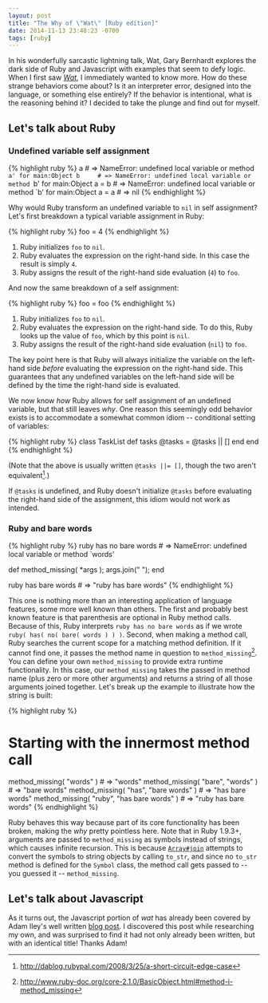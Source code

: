 ```yaml
---
layout: post
title: "The Why of \"Wat\" [Ruby edition]"
date: 2014-11-13 23:48:23 -0700
tags: [ruby]
---
```


In his wonderfully sarcastic lightning talk, Wat, Gary Bernhardt explores the
dark side of Ruby and Javascript with examples that seem to defy logic.  When I
first saw [*Wat*](https://www.destroyallsoftware.com/talks/wat), I immediately
wanted to know more. How do these strange behaviors come about? Is it an
interpreter error, designed into the language, or something else entirely? If
the behavior is intentional, what is the reasoning behind it? I decided to take
the plunge and find out for myself.

<!--more -->

## Let's talk about Ruby

### Undefined variable self assignment

{% highlight ruby %}
a     # => NameError: undefined local variable or method `a' for main:Object
b     # => NameError: undefined local variable or method `b' for main:Object
a = b # => NameError: undefined local variable or method `b' for main:Object
a = a # => nil
{% endhighlight %}

Why would Ruby transform an undefined variable to `nil` in self assignment?
Let's first breakdown a typical variable assignment in Ruby:

{% highlight ruby %}
foo = 4
{% endhighlight %}

1. Ruby initializes `foo` to `nil`.
2. Ruby evaluates the expression on the right-hand side. In this case the
   result is simply `4`.
3. Ruby assigns the result of the right-hand side evaluation (`4`) to `foo`.

And now the same breakdown of a self assignment:

{% highlight ruby %}
foo = foo
{% endhighlight %}

1. Ruby initializes `foo` to `nil`.
2. Ruby evaluates the expression on the right-hand side. To do this, Ruby looks
   up the value of `foo`, which by this point is `nil`.
3. Ruby assigns the result of the right-hand side evaluation (`nil`) to `foo`.

The key point here is that Ruby will always initialize the variable on the
left-hand side *before* evaluating the expression on the right-hand side. This
guarantees that any undefined variables on the left-hand side will be defined
by the time the right-hand side is evaluated.

We now know *how* Ruby allows for self assignment of an undefined variable, but
that still leaves *why*. One reason this seemingly odd behavior exists is to
accommodate a somewhat common idiom -- conditional setting of variables:

{% highlight ruby %}
class TaskList
  def tasks
    @tasks = @tasks || []
  end
end
{% endhighlight %}

(Note that the above is usually written `@tasks ||= []`, though the two
aren't equivalent[^1].)

If `@tasks` is undefined, and Ruby doesn't initialize `@tasks` before
evaluating the right-hand side of the assignment, this idiom would not work as
intended.

### Ruby and bare words

{% highlight ruby %}
ruby has no bare words # => NameError: undefined local variable or method `words'

def method_missing( *args ); args.join(" "); end

ruby has bare words # => "ruby has bare words"
{% endhighlight %}

This one is nothing more than an interesting application of language features,
some more well known than others. The first and probably best known feature is
that parenthesis are optional in Ruby method calls. Because of this, Ruby
interprets `ruby has no bare words` as if we wrote
`ruby( has( no( bare( words ) ) )`. Second, when making a method call, Ruby
searches the current scope for a matching method definition. If it cannot find
one, it passes the method name in question to `method_missing`[^2]. You can define
your own `method_missing` to provide extra runtime functionality. In this case,
our `method_missing` takes the passed in method name (plus zero or more other
arguments) and returns a string of all those arguments joined together. Let's
break up the example to illustrate how the string is built:

{% highlight ruby %}
# Starting with the innermost method call
method_missing( "words" ) # => "words"
method_missing( "bare", "words" ) # => "bare words"
method_missing( "has", "bare words" ) # => "has bare words"
method_missing( "ruby", "has bare words" ) # => "ruby has bare words"
{% endhighlight %}

Ruby behaves this way because part of its core functionality has been broken,
making the *why* pretty pointless here. Note that in Ruby 1.9.3+, arguments are
passed to `method_missing` as symbols instead of strings, which causes infinite
recursion. This is because
[`Array#join`](http://www.ruby-doc.org/core-2.1.4/Array.html#method-i-join)
attempts to convert the symbols to string objects by calling `to_str`, and
since no `to_str` method is defined for the `Symbol` class, the method call
gets passed to -- you guessed it -- `method_missing`.

## Let's talk about Javascript

As it turns out, the Javascript portion of *wat* has already been covered by
Adam Iley's well written
[blog post](http://blog.caplin.com/2012/01/27/the-why-of-wat/). I discovered
this post while researching my own, and was surprised to find it had not only
already been written, but with an identical title! Thanks Adam!

[^1]: <http://dablog.rubypal.com/2008/3/25/a-short-circuit-edge-case>
[^2]: <http://www.ruby-doc.org/core-2.1.0/BasicObject.html#method-i-method_missing>
